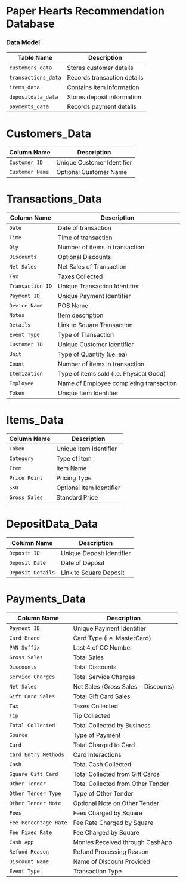 # Paper Hearts Recommendation Database

### Data Model

| Table Name        | Description                         |
|-------------------|-------------------------------------|
| `customers_data`       | Stores customer details             |
| `transactions_data`    | Records transaction details         |
| `items_data`           | Contains item information           |
| `depositdata_data`  | Stores deposit information |
| `payments_data`  | Records payment details |


# Customers_Data
| Column Name        | Description                         |
|-------------------|-------------------------------------|
| `Customer ID`       | Unique Customer Identifier          |
| `Customer Name`    | Optional Customer Name         |


# Transactions_Data
| Column Name        | Description                         |
|-------------------|-------------------------------------|
| `Date`       | Date of transaction             |
| `Time`    | Time of transaction         |
| `Qty`           | Number of items in transaction           |
| `Discounts`  | Optional Discounts |
| `Net Sales`  | Net Sales of Transaction |
| `Tax`       | Taxes Collected             |
| `Transaction ID`    | Unique Transaction Identifier         |
| `Payment ID`           | Unique Payment Identifier           |
| `Device Name`  | POS Name |
| `Notes`  | Item description |
| `Details`       | Link to Square Transaction             |
| `Event Type`    | Type of Transaction         |
| `Customer ID`           | Unique Customer Identifier           |
| `Unit`  | Type of Quantity (i.e. ea) |
| `Count`  | Number of items in transaction |
| `Itemization`       | Type of items sold (i.e. Physical Good)             |
| `Employee`    | Name of Employee completing transaction         |
| `Token`           | Unique Item Identifier           |

# Items_Data
| Column Name        | Description                         |
|-------------------|-------------------------------------|
| `Token`       | Unique Item Identifier             |
| `Category`    | Type of Item         |
| `Item`           | Item Name           |
| `Price Point`  | Pricing Type |
| `SKU`  | Optional Item Identifier |
| `Gross Sales`  | Standard Price |

# DepositData_Data
| Column Name        | Description                         |
|-------------------|-------------------------------------|
| `Deposit ID`       | Unique Deposit Identifier             |
| `Deposit Date`    | Date of Deposit         |
| `Deposit Details`           | Link to Square Deposit           |


# Payments_Data
| Column Name        | Description                         |
|-------------------|-------------------------------------|
| `Payment ID`       | Unique Payment Identifier             |
| `Card Brand`    | Card Type (i.e. MasterCard)         |
| `PAN Suffix`           | Last 4 of CC Number           |
| `Gross Sales`  | Total Sales |
| `Discounts`  | Total Discounts |
| `Service Charges`       | Total Service Charges             |
| `Net Sales`    | Net Sales (Gross Sales - Discounts)         |
| `Gift Card Sales`           | Total Gift Card Sales           |
| `Tax`  | Taxes Collected |
| `Tip`  | Tip Collected |
| `Total Collected`       | Total Collected by Business             |
| `Source`    | Type of Payment         |
| `Card`           | Total Charged to Card           |
| `Card Entry Methods`  | Card Interactions |
| `Cash`  | Total Cash Collected |
| `Square Gift Card`       | Total Collected from Gift Cards             |
| `Other Tender`    | Total Collected from Other Tender         |
| `Other Tender Type`    | Type of Other Tender         |
| `Other Tender Note`           | Optional Note on Other Tender           |
| `Fees`  | Fees Charged by Square |
| `Fee Percentage Rate`  | Fee Rate Charged by Square |
| `Fee Fixed Rate`       | Fee Charged by Square             |
| `Cash App`    | Monies Received through CashApp         |
| `Refund Reason`           | Refund Processing Reason           |
| `Discount Name`  | Name of Discount Provided |
| `Event Type`  | Transaction Type |